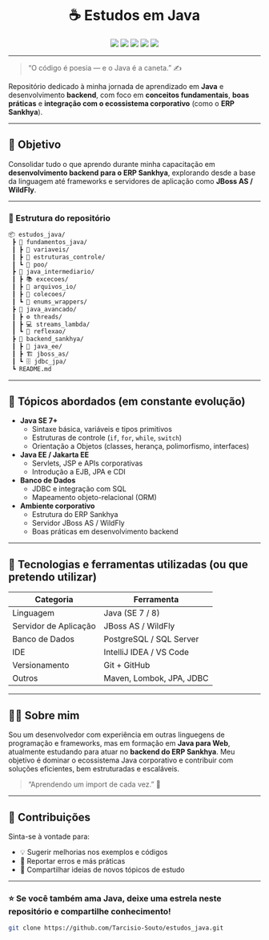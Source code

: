 <h1 align="center">☕ Estudos em Java</h1>

<p align="center">
  <img src="https://img.shields.io/badge/Java-SE%207%2B-orange?logo=java&logoColor=white" />
  <img src="https://img.shields.io/badge/Jakarta%20EE-Enterprise-blue?logo=jakartaee" />
  <img src="https://img.shields.io/badge/JBoss%20AS-Server-red?logo=redhat" />
  <img src="https://img.shields.io/badge/Backend-Sankhya-yellow" />
  <img src="https://img.shields.io/badge/Made%20by-TSS-black" />
</p>

---

> “O código é poesia — e o Java é a caneta.” ✍️  

Repositório dedicado à minha jornada de aprendizado em **Java** e desenvolvimento **backend**, com foco em **conceitos fundamentais**, **boas práticas** e **integração com o ecossistema corporativo** (como o **ERP Sankhya**).

---

## 🚀 Objetivo

Consolidar tudo o que aprendo durante minha capacitação em **desenvolvimento backend para o ERP Sankhya**, explorando desde a base da linguagem até frameworks e servidores de aplicação como **JBoss AS / WildFly**.

---

### 🧠 Estrutura do repositório

```bash
📦 estudos_java/
 ┣ 📁 fundamentos_java/
 ┃ ┣ 🧩 variaveis/
 ┃ ┣ 🔁 estruturas_controle/
 ┃ ┗ 🧮 poo/
 ┣ 📁 java_intermediario/
 ┃ ┣ 📚 excecoes/
 ┃ ┣ 💾 arquivos_io/
 ┃ ┣ 🧩 colecoes/
 ┃ ┗ 🧠 enums_wrappers/
 ┣ 📁 java_avancado/
 ┃ ┣ ⚙️ threads/
 ┃ ┣ 💻 streams_lambda/
 ┃ ┗ 🧬 reflexao/
 ┣ 📁 backend_sankhya/
 ┃ ┣ 🧰 java_ee/
 ┃ ┣ 🏗️ jboss_as/
 ┃ ┗ 🗄️ jdbc_jpa/
 ┗ README.md
```


---

## 🧩 Tópicos abordados (em constante evolução)

- **Java SE 7+**
  - Sintaxe básica, variáveis e tipos primitivos  
  - Estruturas de controle (`if`, `for`, `while`, `switch`)  
  - Orientação a Objetos (classes, herança, polimorfismo, interfaces)  
- **Java EE / Jakarta EE**
  - Servlets, JSP e APIs corporativas  
  - Introdução a EJB, JPA e CDI  
- **Banco de Dados**
  - JDBC e integração com SQL  
  - Mapeamento objeto-relacional (ORM)
- **Ambiente corporativo**
  - Estrutura do ERP Sankhya  
  - Servidor JBoss AS / WildFly  
  - Boas práticas em desenvolvimento backend

---

## 🧰 Tecnologias e ferramentas utilizadas (ou que pretendo utilizar)

| Categoria | Ferramenta |
|------------|------------|
| Linguagem | Java (SE 7 / 8) |
| Servidor de Aplicação | JBoss AS / WildFly |
| Banco de Dados | PostgreSQL / SQL Server |
| IDE | IntelliJ IDEA / VS Code |
| Versionamento | Git + GitHub |
| Outros | Maven, Lombok, JPA, JDBC |

---

## 🧑‍💻 Sobre mim

Sou um desenvolvedor com experiência em outras linguegens de programação e frameworks, mas em formação em **Java para Web**, atualmente estudando para atuar no **backend do ERP Sankhya**. Meu objetivo é dominar o ecossistema Java corporativo e contribuir com soluções eficientes, bem estruturadas e escaláveis.

> “Aprendendo um import de cada vez.” 🧩  

---

## 💬 Contribuições

Sinta-se à vontade para:
- 💡 Sugerir melhorias nos exemplos e códigos  
- 🐛 Reportar erros e más práticas  
- 🚀 Compartilhar ideias de novos tópicos de estudo  

---


### ⭐ Se você também ama Java, deixe uma estrela neste repositório e compartilhe conhecimento!

```bash
git clone https://github.com/Tarcisio-Souto/estudos_java.git



